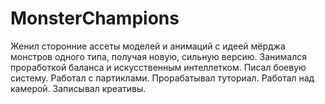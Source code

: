 # MonsterChampions

Женил сторонние ассеты моделей и анимаций с идеей мёрджа монстров одного типа, получая новую, сильную версию.
Занимался проработкой баланса и искусственным интеллетком.
Писал боевую систему. Работал с партиклами.
Прорабатывал туториал. Работал над камерой.
Записывал креативы.
